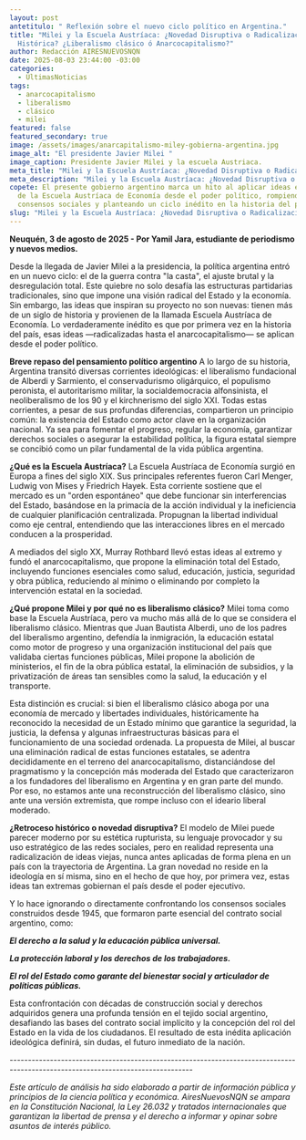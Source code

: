```yaml
---
layout: post
antetitulo: " Reflexión sobre el nuevo ciclo político en Argentina."
title: "Milei y la Escuela Austríaca: ¿Novedad Disruptiva o Radicalización
  Histórica? ¿Liberalismo clásico ó Anarcocapitalismo?"
author: Redacción AIRESNUEVOSNQN
date: 2025-08-03 23:44:00 -03:00
categories:
  - ÚltimasNoticias
tags:
  - anarcocapitalismo
  - liberalismo
  - clásico
  - milei
featured: false
featured_secondary: true
image: /assets/images/anarcapitalismo-miley-gobierna-argentina.jpg
image_alt: "El presidente Javier Milei "
image_caption: Presidente Javier Milei y la escuela Austriaca.
meta_title: "Milei y la Escuela Austríaca: ¿Novedad Disruptiva o Radicalización Histórica?"
meta_description: "Milei y la Escuela Austríaca: ¿Novedad Disruptiva o Radicalización Histórica?"
copete: El presente gobierno argentino marca un hito al aplicar ideas extremas
  de la Escuela Austríaca de Economía desde el poder político, rompiendo con
  consensos sociales y planteando un ciclo inédito en la historia del país.
slug: "Milei y la Escuela Austríaca: ¿Novedad Disruptiva o Radicalización Histórica?"
---
```

**Neuquén, 3 de agosto de 2025 - Por Yamil Jara, estudiante de periodismo y nuevos medios.**

Desde la llegada de Javier Milei a la presidencia, la política argentina entró en un nuevo ciclo: el de la guerra contra "la casta", el ajuste brutal y la desregulación total. Este quiebre no solo desafía las estructuras partidarias tradicionales, sino que impone una visión radical del Estado y la economía. Sin embargo, las ideas que inspiran su proyecto no son nuevas: tienen más de un siglo de historia y provienen de la llamada Escuela Austríaca de Economía. Lo verdaderamente inédito es que por primera vez en la historia del país, esas ideas —radicalizadas hasta el anarcocapitalismo— se aplican desde el poder político.

**Breve repaso del pensamiento político argentino**
A lo largo de su historia, Argentina transitó diversas corrientes ideológicas: el liberalismo fundacional de Alberdi y Sarmiento, el conservadurismo oligárquico, el populismo peronista, el autoritarismo militar, la socialdemocracia alfonsinista, el neoliberalismo de los 90 y el kirchnerismo del siglo XXI. Todas estas corrientes, a pesar de sus profundas diferencias, compartieron un principio común: la existencia del Estado como actor clave en la organización nacional. Ya sea para fomentar el progreso, regular la economía, garantizar derechos sociales o asegurar la estabilidad política, la figura estatal siempre se concibió como un pilar fundamental de la vida pública argentina.

**¿Qué es la Escuela Austríaca?**
La Escuela Austríaca de Economía surgió en Europa a fines del siglo XIX. Sus principales referentes fueron Carl Menger, Ludwig von Mises y Friedrich Hayek. Esta corriente sostiene que el mercado es un "orden espontáneo" que debe funcionar sin interferencias del Estado, basándose en la primacía de la acción individual y la ineficiencia de cualquier planificación centralizada. Propugnan la libertad individual como eje central, entendiendo que las interacciones libres en el mercado conducen a la prosperidad.

A mediados del siglo XX, Murray Rothbard llevó estas ideas al extremo y fundó el anarcocapitalismo, que propone la eliminación total del Estado, incluyendo funciones esenciales como salud, educación, justicia, seguridad y obra pública, reduciendo al mínimo o eliminando por completo la intervención estatal en la sociedad.

**¿Qué propone Milei y por qué no es liberalismo clásico?**
Milei toma como base la Escuela Austríaca, pero va mucho más allá de lo que se considera el liberalismo clásico. Mientras que Juan Bautista Alberdi, uno de los padres del liberalismo argentino, defendía la inmigración, la educación estatal como motor de progreso y una organización institucional del país que validaba ciertas funciones públicas, Milei propone la abolición de ministerios, el fin de la obra pública estatal, la eliminación de subsidios, y la privatización de áreas tan sensibles como la salud, la educación y el transporte.

Esta distinción es crucial: si bien el liberalismo clásico aboga por una economía de mercado y libertades individuales, históricamente ha reconocido la necesidad de un Estado mínimo que garantice la seguridad, la justicia, la defensa y algunas infraestructuras básicas para el funcionamiento de una sociedad ordenada. La propuesta de Milei, al buscar una eliminación radical de estas funciones estatales, se adentra decididamente en el terreno del anarcocapitalismo, distanciándose del pragmatismo y la concepción más moderada del Estado que caracterizaron a los fundadores del liberalismo en Argentina y en gran parte del mundo. Por eso, no estamos ante una reconstrucción del liberalismo clásico, sino ante una versión extremista, que rompe incluso con el ideario liberal moderado.

**¿Retroceso histórico o novedad disruptiva?**
El modelo de Milei puede parecer moderno por su estética rupturista, su lenguaje provocador y su uso estratégico de las redes sociales, pero en realidad representa una radicalización de ideas viejas, nunca antes aplicadas de forma plena en un país con la trayectoria de Argentina. La gran novedad no reside en la ideología en sí misma, sino en el hecho de que hoy, por primera vez, estas ideas tan extremas gobiernan el país desde el poder ejecutivo.

Y lo hace ignorando o directamente confrontando los consensos sociales construidos desde 1945, que formaron parte esencial del contrato social argentino, como:

***El derecho a la salud y la educación pública universal.***

***La protección laboral y los derechos de los trabajadores.***

***El rol del Estado como garante del bienestar social y articulador de políticas públicas.***

Esta confrontación con décadas de construcción social y derechos adquiridos genera una profunda tensión en el tejido social argentino, desafiando las bases del contrato social implícito y la concepción del rol del Estado en la vida de los ciudadanos. El resultado de esta inédita aplicación ideológica definirá, sin dudas, el futuro inmediato de la nación.

\--------------------------------------------------------------------------------------------------------------------------------

*Este artículo de análisis ha sido elaborado a partir de información pública y principios de la ciencia política y económica. AiresNuevosNQN se ampara en la Constitución Nacional, la Ley 26.032 y tratados internacionales que garantizan la libertad de prensa y el derecho a informar y opinar sobre asuntos de interés público.*
